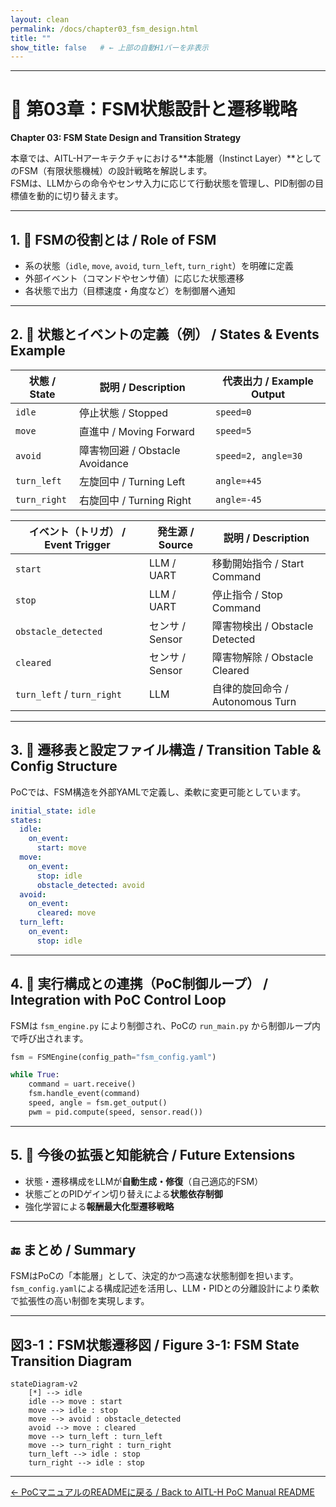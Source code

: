 ```yaml
---
layout: clean
permalink: /docs/chapter03_fsm_design.html
title: ""
show_title: false   # ← 上部の自動H1バーを非表示
---
```


---

# 🔄 第03章：FSM状態設計と遷移戦略  
**Chapter 03: FSM State Design and Transition Strategy**

本章では、AITL-Hアーキテクチャにおける**本能層（Instinct Layer）**としてのFSM（有限状態機械）の設計戦略を解説します。  
FSMは、LLMからの命令やセンサ入力に応じて行動状態を管理し、PID制御の目標値を動的に切り替えます。  

---

## 1. 🧠 FSMの役割とは / **Role of FSM**
- 系の状態（`idle`, `move`, `avoid`, `turn_left`, `turn_right`）を明確に定義  
- 外部イベント（コマンドやセンサ値）に応じた状態遷移  
- 各状態で出力（目標速度・角度など）を制御層へ通知  

---

## 2. 🧩 状態とイベントの定義（例） / **States & Events Example**

| 状態 / State | 説明 / Description | 代表出力 / Example Output |
|--------------|-------------------|---------------------------|
| `idle`       | 停止状態 / Stopped | `speed=0`                  |
| `move`       | 直進中 / Moving Forward | `speed=5`             |
| `avoid`      | 障害物回避 / Obstacle Avoidance | `speed=2, angle=30` |
| `turn_left`  | 左旋回中 / Turning Left | `angle=+45`           |
| `turn_right` | 右旋回中 / Turning Right | `angle=-45`          |

| イベント（トリガ） / Event Trigger | 発生源 / Source | 説明 / Description |
|-----------------------------------|----------------|--------------------|
| `start`            | LLM / UART | 移動開始指令 / Start Command |
| `stop`             | LLM / UART | 停止指令 / Stop Command |
| `obstacle_detected`| センサ / Sensor | 障害物検出 / Obstacle Detected |
| `cleared`          | センサ / Sensor | 障害物解除 / Obstacle Cleared |
| `turn_left` / `turn_right` | LLM | 自律的旋回命令 / Autonomous Turn |

---

## 3. 🧾 遷移表と設定ファイル構造 / **Transition Table & Config Structure**

PoCでは、FSM構造を外部YAMLで定義し、柔軟に変更可能としています。  

```yaml
initial_state: idle
states:
  idle:
    on_event:
      start: move
  move:
    on_event:
      stop: idle
      obstacle_detected: avoid
  avoid:
    on_event:
      cleared: move
  turn_left:
    on_event:
      stop: idle
```

---

## 4. 🔧 実行構成との連携（PoC制御ループ） / **Integration with PoC Control Loop**

FSMは `fsm_engine.py` により制御され、PoCの `run_main.py` から制御ループ内で呼び出されます。  

```python
fsm = FSMEngine(config_path="fsm_config.yaml")

while True:
    command = uart.receive()
    fsm.handle_event(command)
    speed, angle = fsm.get_output()
    pwm = pid.compute(speed, sensor.read())
```

---

## 5. 🔄 今後の拡張と知能統合 / **Future Extensions**
- 状態・遷移構成をLLMが**自動生成・修復**（自己適応的FSM）  
- 状態ごとのPIDゲイン切り替えによる**状態依存制御**  
- 強化学習による**報酬最大化型遷移戦略**  

---

## 🔚 まとめ / **Summary**
FSMはPoCの「本能層」として、決定的かつ高速な状態制御を担います。  
`fsm_config.yaml`による構成記述を活用し、LLM・PIDとの分離設計により柔軟で拡張性の高い制御を実現します。  

---

## 図3-1：FSM状態遷移図 / **Figure 3-1: FSM State Transition Diagram**

```mermaid
stateDiagram-v2
    [*] --> idle
    idle --> move : start
    move --> idle : stop
    move --> avoid : obstacle_detected
    avoid --> move : cleared
    move --> turn_left : turn_left
    move --> turn_right : turn_right
    turn_left --> idle : stop
    turn_right --> idle : stop
```

---

[← PoCマニュアルのREADMEに戻る / Back to AITL-H PoC Manual README](README.md)

